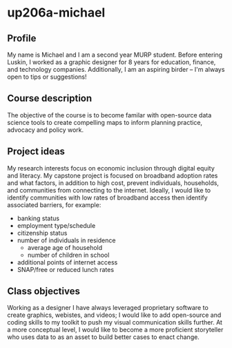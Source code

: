 # up206a-michael
## Profile
My name is Michael and I am a second year MURP student. Before entering Luskin, I worked as a graphic designer for 8 years for education, finance, and technology companies. Additionally, I am an aspiring birder – I'm always open to tips or suggestions!
## Course description
The objective of the course is to become familar with open-source data science tools to create compelling maps to inform planning practice, advocacy and policy work. 
## Project ideas
My research interests focus on economic inclusion through digital equity and literacy. My capstone project is focused on broadband adoption rates and what factors, in addition to high cost, prevent individuals, households, and communities from connecting to the internet. Ideally, I would like to identify communities with low rates of broadband access then identify associated barriers, for example: 
* banking status
* employment type/schedule
* citizenship status
* number of individuals in residence
    * average age of household
    * number of children in school 
* additional points of internet access
* SNAP/free or reduced lunch rates
## Class objectives
Working as a designer I have always leveraged proprietary software to create graphics, webistes, and videos; I would like to add open-source and coding skills to my  toolkit to push my visual communication skills further. At a more conceptual level, I would like to become a more proficient storyteller who uses data to as an asset to build better cases to enact change. 
